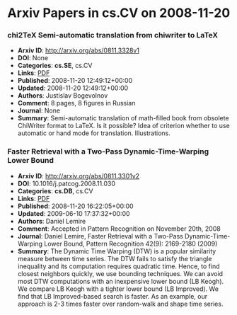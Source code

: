 # Arxiv Papers in cs.CV on 2008-11-20
### chi2TeX Semi-automatic translation from chiwriter to LaTeX
- **Arxiv ID**: http://arxiv.org/abs/0811.3328v1
- **DOI**: None
- **Categories**: **cs.SE**, cs.CV
- **Links**: [PDF](http://arxiv.org/pdf/0811.3328v1)
- **Published**: 2008-11-20 12:49:12+00:00
- **Updated**: 2008-11-20 12:49:12+00:00
- **Authors**: Justislav Bogevolnov
- **Comment**: 8 pages, 8 figures in Russian
- **Journal**: None
- **Summary**: Semi-automatic translation of math-filled book from obsolete ChiWriter format to LaTeX. Is it possible? Idea of criterion whether to use automatic or hand mode for translation. Illustrations.



### Faster Retrieval with a Two-Pass Dynamic-Time-Warping Lower Bound
- **Arxiv ID**: http://arxiv.org/abs/0811.3301v2
- **DOI**: 10.1016/j.patcog.2008.11.030
- **Categories**: **cs.DB**, cs.CV
- **Links**: [PDF](http://arxiv.org/pdf/0811.3301v2)
- **Published**: 2008-11-20 16:22:05+00:00
- **Updated**: 2009-06-10 17:37:32+00:00
- **Authors**: Daniel Lemire
- **Comment**: Accepted in Pattern Recognition on November 20th, 2008
- **Journal**: Daniel Lemire, Faster Retrieval with a Two-Pass
  Dynamic-Time-Warping Lower Bound, Pattern Recognition 42(9): 2169-2180 (2009)
- **Summary**: The Dynamic Time Warping (DTW) is a popular similarity measure between time series. The DTW fails to satisfy the triangle inequality and its computation requires quadratic time. Hence, to find closest neighbors quickly, we use bounding techniques. We can avoid most DTW computations with an inexpensive lower bound (LB Keogh). We compare LB Keogh with a tighter lower bound (LB Improved). We find that LB Improved-based search is faster. As an example, our approach is 2-3 times faster over random-walk and shape time series.




